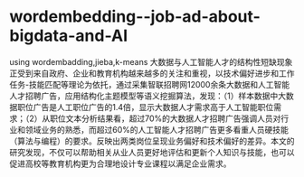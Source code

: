 # wordembedding--job-ad-about-bigdata-and-AI
using wordembadding,jieba,k-means
大数据与人工智能人才的结构性短缺现象正受到来自政府、企业和教育机构越来越多的关注和重视，以技术偏好进步和工作任务-技能匹配等理论为依托，通过采集智联招聘网12000余条大数据和人工智能人才招聘广告，应用结构化主题模型等语义挖掘算法，发现：（1）样本数据中大数据职位广告是人工职位广告的1.4倍，显示大数据人才需求高于人工智能职位需求；（2）从职位文本分析结果看，超过70%的大数据人才招聘广告强调人员对行业和领域业务的熟悉，而超过60%的人工智能人才招聘广告更多看重人员硬技能（算法与编程）的要求。反映出两类岗位呈现业务偏好和技术偏好的差异。本文的研究发现，不仅可以帮助相关从业人员更好地评估和更新个人知识与技能，也可以促进高校等教育机构更为合理地设计专业课程以满足企业需求。
